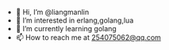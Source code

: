 - 👋 Hi, I’m @liangmanlin
- 👀 I’m interested in erlang,golang,lua
- 🌱 I’m currently learning golang
- 📫 How to reach me at 254075062@qq.com

<!---
liangmanlin/liangmanlin is a ✨ special ✨ repository because its `README.md` (this file) appears on your GitHub profile.
You can click the Preview link to take a look at your changes.
--->
